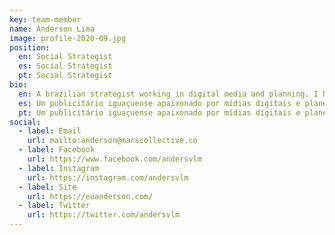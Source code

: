 ```yaml
---
key: team-member
name: Anderson Lima
image: profile-2020-09.jpg
position:
  en: Social Strategist
  es: Social Strategist
  pt: Social Strategist
bio:
  en: A brazilian strategist working in digital media and planning. I help brands connect with their target audience by developing marketing strategies and managing ad campaigns.
  es: Um publicitário iguaçuense apaixonado por mídias digitais e planejamento. Desenvolvo estratégias de comunicação, gerencio campanhas de anúncios e aproximo marcas de seu público alvo.
  pt: Um publicitário iguaçuense apaixonado por mídias digitais e planejamento. Desenvolvo estratégias de comunicação, gerencio campanhas de anúncios e aproximo marcas de seu público alvo.
social:
  - label: Email
    url: mailto:anderson@marscollective.co
  - label: Facebook
    url: https://www.facebook.com/andersvlm
  - label: Instagram
    url: https://instagram.com/andersvlm
  - label: Site
    url: https://euanderson.com/
  - label: Twitter
    url: https://twitter.com/andersvlm
---
```

